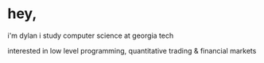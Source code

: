 # hey,

i'm dylan i study computer science at georgia tech

interested in low level programming, quantitative trading & financial markets
